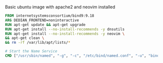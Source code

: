 Basic ubuntu image with apache2 and neovim installed

```Dockerfile
FROM internetsystemsconsortium/bind9:9.18
ARG DEDIAN_FRONTEND=noninteractive
RUN apt-get update && apt-get upgrade
RUN apt-get install --no-install-recommends -y dnsutils 
RUN apt-get install --no-install-recommends -y neovim \
&& apt-get clean \
&& rm -rf /var/lib/apt/lists/*

# Start the Name Service
CMD ["/usr/sbin/named", "-g", "-c", "/etc/bind/named.conf", "-u", "bind"]
```